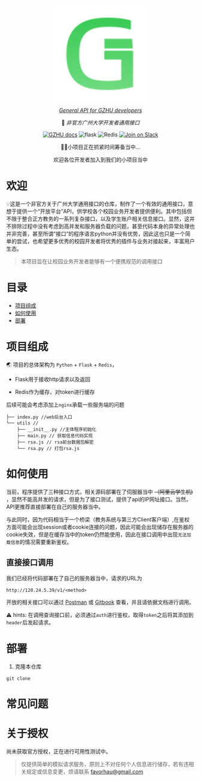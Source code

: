 <div align="center">
  <img src="assets/logo.svg" alt="logo">

  [_General API for GZHU developers_](https://docs.gzhuapi.xyz/)

  📖 _非官方广州大学开发者通用接口_

[![GZHU docs](https://img.shields.io/static/v1?label=GZHU_API&message=DOC&style=flat-square&logo=GitBook)](https://docs.gzhuapi.xyz/)
![flask](https://img.shields.io/static/v1?label=Python&message=Flask&color=blue&logo=Python)
![Redis](https://img.shields.io/static/v1?label=Redis&message=CLI&logo=redis)
[![Join on Slack](https://img.shields.io/badge/%20Issues-push-black?logo=GitHub&style=social&logoColor=lightgrey)](https://github.com/favorhau/GZHU_API/issues)

🖐🏻小项目正在抓紧时间筹备当中...

  欢迎各位开发者加入到我们的小项目当中
</div>


# 欢迎

💡这是一个非官方关于广州大学通用接口的仓库，制作了一个有效的通用接口，意想于提供一个“开放平台”API，供学校各个校园业务开发者提供便利。其中包括但不限于整合正方教务的一系列复杂接口，以及学生账户相关信息接口。显然，这并不排除过程中没有考虑到高并发和服务器负载的问题，甚至代码本身的异常处理也并非完善，甚至所谓“接口”的程序语言python并没有优势，因此这也只是一个简单的尝试，也希望更多优秀的校园开发者将优秀的插件与业务对接起来，丰富用户生态。

> 本项目旨在让校园业务开发者能够有一个便携规范的调用接口

# 目录
- [项目组成](#项目组成)
- [如何使用](#如何使用)
- [部署](#部署)

# 项目组成

🌏 项目的总体架构为 `Python` + `Flask` + `Redis`，

- Flask用于接收http请求以及返回

- Redis作为缓存，对token进行缓存

后续可能会考虑添加上`nginx`承载一些服务端的问题

```text
├── index.py //web后台入口
└── utils //
    ├── __init__.py //主体程序初始化
    ├── main.py // 获取信息代码实现
    ├── rsa.js // rsa前台数据包解密
    └── rsa.py // 打包rsa.js
``` 



# 如何使用

当前，程序提供了三种接口方式，相关源码部署在了伺服器当中 ~~（阿里云学生机)~~ ，显然不能高并发的请求，但是为了接口测试，提供了api的IP网址接口。当然，API更推荐直接部署在自己的服务器当中。

与此同时，因为代码相当于一个桥梁（教务系统与第三方Client客户端）,在鉴权方面可能会出现session或者cookie连接的问题，因此可能会出现储存在服务器的cookie失效，但是在缓存当中的token仍然能使用，因此在接口调用中出现`无法加载信息`的情况需要重新鉴权。

## 直接接口调用

我们已经将代码部署在了自己的服务器当中，请求的URL为

```curl
http://120.24.5.39/v1/<method>
```

开放的相关接口可以通过 [Postman](https://documenter.getpostman.com/view/19271237/UVXqDXg7#fc92da40-d5ed-4ffd-9b83-a4c84778e717) 或 [Gitbook](https://docs.gzhuapi.xyz/) 查看，并且请依据文档进行调用。

⚠️ hints: 在调用查询接口前，必须通过`auth`进行鉴权，取得`token`之后将其添加到`header`后发起请求。

# 部署

1. 克隆本仓库

```
git clone 
```



# 常见问题



# 关于授权

尚未获取官方授权，正在进行可用性测试中。

> 仅提供简单的模拟请求服务，原则上不对任何个人信息进行储存，若有违相关规定或信息变更，烦请联系 [favorhau@gmail.com](favorhau@gmail.com)
